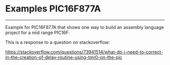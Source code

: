 # Examples PIC16F877A
--------------------

Example for PIC16F877A that shows one way to build 
an assembly language project for a mid range PIC16F.

This is a response to a question on stackoverflow:

https://stackoverflow.com/questions/73941514/what-do-i-need-to-correct-in-the-creation-of-delay-routine-using-tmr0-on-the-pic
